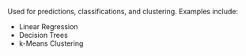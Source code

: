 Used for predictions, classifications, and clustering. Examples include:

- Linear Regression
- Decision Trees
- k-Means Clustering